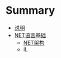 # Summary

* [说明](README.md)
* [NET语言基础](Part1/netyu_yan_ji_chu.md)
   * [NET架构](Part1/Chapter1/netjia_gou.md)
   * IL

